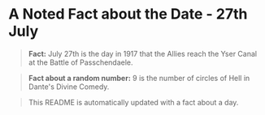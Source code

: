 
# A Noted Fact about the Date - 27th July

> **Fact:** July 27th is the day in 1917 that the Allies reach the Yser Canal at the Battle of Passchendaele.

> **Fact about a random number:** 9 is the number of circles of Hell in Dante's Divine Comedy.

> This README is automatically updated with a fact about a day.
